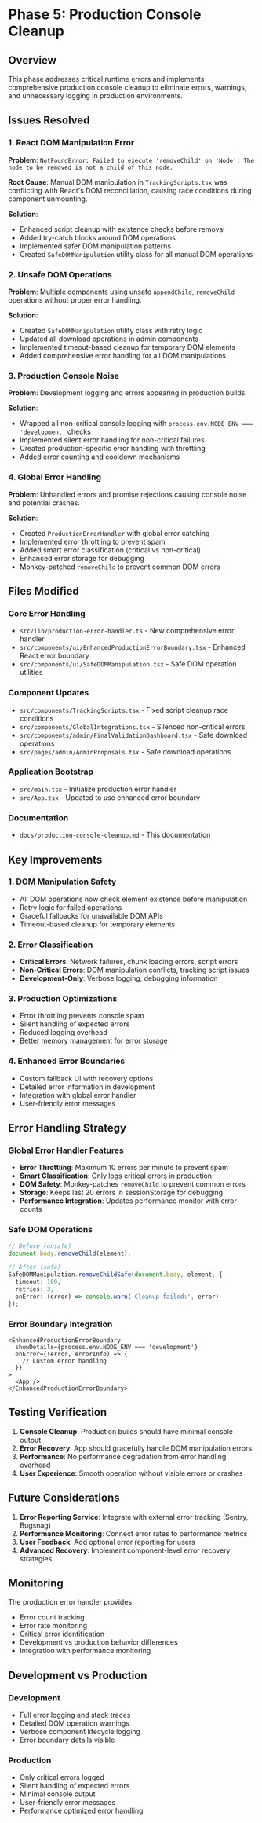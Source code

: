 # Phase 5: Production Console Cleanup

## Overview
This phase addresses critical runtime errors and implements comprehensive production console cleanup to eliminate errors, warnings, and unnecessary logging in production environments.

## Issues Resolved

### 1. React DOM Manipulation Error
**Problem**: `NotFoundError: Failed to execute 'removeChild' on 'Node': The node to be removed is not a child of this node.`

**Root Cause**: Manual DOM manipulation in `TrackingScripts.tsx` was conflicting with React's DOM reconciliation, causing race conditions during component unmounting.

**Solution**:
- Enhanced script cleanup with existence checks before removal
- Added try-catch blocks around DOM operations
- Implemented safer DOM manipulation patterns
- Created `SafeDOMManipulation` utility class for all manual DOM operations

### 2. Unsafe DOM Operations
**Problem**: Multiple components using unsafe `appendChild`, `removeChild` operations without proper error handling.

**Solution**:
- Created `SafeDOMManipulation` utility class with retry logic
- Updated all download operations in admin components
- Implemented timeout-based cleanup for temporary DOM elements
- Added comprehensive error handling for all DOM manipulations

### 3. Production Console Noise
**Problem**: Development logging and errors appearing in production builds.

**Solution**:
- Wrapped all non-critical console logging with `process.env.NODE_ENV === 'development'` checks
- Implemented silent error handling for non-critical failures
- Created production-specific error handling with throttling
- Added error counting and cooldown mechanisms

### 4. Global Error Handling
**Problem**: Unhandled errors and promise rejections causing console noise and potential crashes.

**Solution**:
- Created `ProductionErrorHandler` with global error catching
- Implemented error throttling to prevent spam
- Added smart error classification (critical vs non-critical)
- Enhanced error storage for debugging
- Monkey-patched `removeChild` to prevent common DOM errors

## Files Modified

### Core Error Handling
- `src/lib/production-error-handler.ts` - New comprehensive error handler
- `src/components/ui/EnhancedProductionErrorBoundary.tsx` - Enhanced React error boundary
- `src/components/ui/SafeDOMManipulation.tsx` - Safe DOM operation utilities

### Component Updates
- `src/components/TrackingScripts.tsx` - Fixed script cleanup race conditions
- `src/components/GlobalIntegrations.tsx` - Silenced non-critical errors
- `src/components/admin/FinalValidationDashboard.tsx` - Safe download operations
- `src/pages/admin/AdminProposals.tsx` - Safe download operations

### Application Bootstrap
- `src/main.tsx` - Initialize production error handler
- `src/App.tsx` - Updated to use enhanced error boundary

### Documentation
- `docs/production-console-cleanup.md` - This documentation

## Key Improvements

### 1. DOM Manipulation Safety
- All DOM operations now check element existence before manipulation
- Retry logic for failed operations
- Graceful fallbacks for unavailable DOM APIs
- Timeout-based cleanup for temporary elements

### 2. Error Classification
- **Critical Errors**: Network failures, chunk loading errors, script errors
- **Non-Critical Errors**: DOM manipulation conflicts, tracking script issues
- **Development-Only**: Verbose logging, debugging information

### 3. Production Optimizations
- Error throttling prevents console spam
- Silent handling of expected errors
- Reduced logging overhead
- Better memory management for error storage

### 4. Enhanced Error Boundaries
- Custom fallback UI with recovery options
- Detailed error information in development
- Integration with global error handler
- User-friendly error messages

## Error Handling Strategy

### Global Error Handler Features
- **Error Throttling**: Maximum 10 errors per minute to prevent spam
- **Smart Classification**: Only logs critical errors in production
- **DOM Safety**: Monkey-patches `removeChild` to prevent common errors
- **Storage**: Keeps last 20 errors in sessionStorage for debugging
- **Performance Integration**: Updates performance monitor with error counts

### Safe DOM Operations
```typescript
// Before (unsafe)
document.body.removeChild(element);

// After (safe)
SafeDOMManipulation.removeChildSafe(document.body, element, {
  timeout: 100,
  retries: 3,
  onError: (error) => console.warn('Cleanup failed:', error)
});
```

### Error Boundary Integration
```tsx
<EnhancedProductionErrorBoundary 
  showDetails={process.env.NODE_ENV === 'development'}
  onError={(error, errorInfo) => {
    // Custom error handling
  }}
>
  <App />
</EnhancedProductionErrorBoundary>
```

## Testing Verification

1. **Console Cleanup**: Production builds should have minimal console output
2. **Error Recovery**: App should gracefully handle DOM manipulation errors
3. **Performance**: No performance degradation from error handling overhead
4. **User Experience**: Smooth operation without visible errors or crashes

## Future Considerations

1. **Error Reporting Service**: Integrate with external error tracking (Sentry, Bugsnag)
2. **Performance Monitoring**: Connect error rates to performance metrics
3. **User Feedback**: Add optional error reporting for users
4. **Advanced Recovery**: Implement component-level error recovery strategies

## Monitoring

The production error handler provides:
- Error count tracking
- Error rate monitoring
- Critical error identification
- Development vs production behavior differences
- Integration with performance monitoring

## Development vs Production

### Development
- Full error logging and stack traces
- Detailed DOM operation warnings
- Verbose component lifecycle logging
- Error boundary details visible

### Production
- Only critical errors logged
- Silent handling of expected errors
- Minimal console output
- User-friendly error messages
- Performance optimized error handling